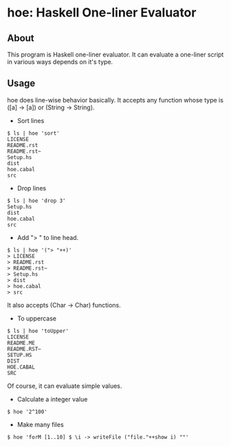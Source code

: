 hoe: Haskell One-liner Evaluator
================================

About
-----

This program is Haskell one-liner evaluator.
It can evaluate a one-liner script in various ways depends on it's type.

Usage
-----

hoe does line-wise behavior basically.
It accepts any function whose type is ([a] -> [a]) or (String -> String).

* Sort lines

```
$ ls | hoe 'sort'
LICENSE
README.rst
README.rst~
Setup.hs
dist
hoe.cabal
src
```

* Drop lines

```
$ ls | hoe 'drop 3'
Setup.hs
dist
hoe.cabal
src
```

* Add "> " to line head.

```
$ ls | hoe '("> "++)'
> LICENSE
> README.rst
> README.rst~
> Setup.hs
> dist
> hoe.cabal
> src
```

It also accepts (Char -> Char) functions.

* To uppercase

```
$ ls | hoe 'toUpper'
LICENSE
README.ME
README.RST~
SETUP.HS
DIST
HOE.CABAL
SRC
```

Of course, it can evaluate simple values.

* Calculate a integer value

```
$ hoe '2^100'
```

* Make many files

```
$ hoe 'forM [1..10] $ \i -> writeFile ("file."++show i) ""'
```
